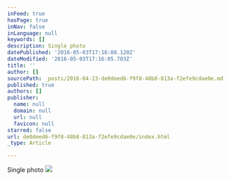 ```yaml
---
inFeed: true
hasPage: true
inNav: false
inLanguage: null
keywords: []
description: Single photo
datePublished: '2016-05-03T17:16:08.120Z'
dateModified: '2016-05-03T17:16:05.703Z'
title: ''
author: []
sourcePath: _posts/2016-04-23-de0deed6-f9f8-48b8-813a-f2efe9cdae0e.md
published: true
authors: []
publisher:
  name: null
  domain: null
  url: null
  favicon: null
starred: false
url: de0deed6-f9f8-48b8-813a-f2efe9cdae0e/index.html
_type: Article

---
```

Single photo
![](https://the-grid-user-content.s3-us-west-2.amazonaws.com/a2a1383e-58ef-4753-9d40-844e580d2c6c.jpg)